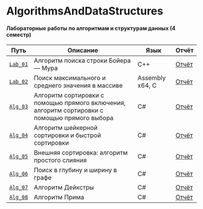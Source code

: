# AlgorithmsAndDataStructures

#### Лабораторные работы по алгоритмам и структурам данных (4 семестр)

| Путь       | Описание            | Язык | Отчёт |
| ------------- | ------------- |------|------- |
| [`Lab_01`](https://github.com/prekel/AlgorithmsAndDataStructures/tree/master/Lab_01) | Алгоритм поиска строки Бойера — Мура | C++ | [Отчёт](https://github.com/prekel/AlgorithmsAndDataStructures/blob/master/Lab_01/Lab_01_Prekel.pdf) |
| [`Lab_02`](https://github.com/prekel/AlgorithmsAndDataStructures/tree/master/Lab_02) | Поиск максимального и среднего значения в массиве | Assembly x64, C | [Отчёт](https://github.com/prekel/AlgorithmsAndDataStructures/blob/master/Lab_02/Alg_02_Prekel.pdf) |
| [`Alg_03`](https://github.com/prekel/AlgorithmsAndDataStructures/tree/master/Alg_03) | Алгоритм сортировки с помощью прямого включения, алгоритм сортировки с помощью прямого выбора | C# | [Отчёт](https://github.com/prekel/AlgorithmsAndDataStructures/blob/master/Alg_03/Alg_03_Prekel.pdf) |
| [`Alg_04`](https://github.com/prekel/AlgorithmsAndDataStructures/tree/master/Alg_04) | Алгоритм шейкерной сортировки и быстрой сортировки | C# | [Отчёт](https://github.com/prekel/AlgorithmsAndDataStructures/blob/master/Alg_04/Alg_04_Prekel.pdf) |
| [`Alg_05`](https://github.com/prekel/AlgorithmsAndDataStructures/tree/master/Alg_05) | Внешняя сортировка: алгоритм простого слияния | C# | [Отчёт](https://github.com/prekel/AlgorithmsAndDataStructures/blob/master/Alg_05/Alg_05_Prekel.pdf) |
| [`Alg_06`](https://github.com/prekel/AlgorithmsAndDataStructures/tree/master/Alg_06) | Поиск в глубину и ширину в графе | C# | [Отчёт](https://github.com/prekel/AlgorithmsAndDataStructures/blob/master/Alg_06/Alg_06_Prekel.pdf) |
| [`Alg_07`](https://github.com/prekel/AlgorithmsAndDataStructures/tree/master/Alg_07) | Алгоритм Дейкстры | C# | [Отчёт](https://github.com/prekel/AlgorithmsAndDataStructures/blob/master/Alg_07/Alg_07_Prekel.pdf) |
| [`Alg_08`](https://github.com/prekel/AlgorithmsAndDataStructures/tree/master/Alg_08) | Алгоритм Прима | C# | [Отчёт](https://github.com/prekel/AlgorithmsAndDataStructures/blob/master/Alg_08/Alg_08_Prekel.pdf) |

